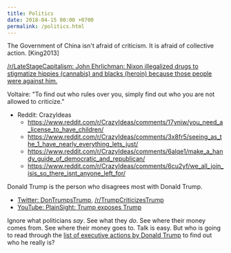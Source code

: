 ```yaml
---
title: Politics
date: 2018-04-15 00:00 +0700
permalink: /politics.html
---
```


The Government of China isn't afraid of criticism. It is afraid of collective action. [King2013]

[/r/LateStageCapitalism: John Ehrlichman: Nixon illegalized drugs to stigmatize hippies (cannabis) and blacks (heroin) because those people were against him.](https://www.reddit.com/r/LateStageCapitalism/comments/6h6med/daily_reminder_about_the_true_purpose_of_the_war/)

Voltaire: "To find out who rules over you, simply find out who you are not allowed to criticize."

- Reddit: CrazyIdeas
    - https://www.reddit.com/r/CrazyIdeas/comments/17yniw/you_need_a_license_to_have_children/
    - https://www.reddit.com/r/CrazyIdeas/comments/3x8fr5/seeing_as_the_1_have_nearly_everything_lets_just/
    - https://www.reddit.com/r/CrazyIdeas/comments/6alqe1/make_a_handy_guide_of_democratic_and_republican/
    - https://www.reddit.com/r/CrazyIdeas/comments/6cu2yf/we_all_join_isis_so_there_isnt_anyone_left_for/

Donald Trump is the person who disagrees most with Donald Trump.
- [Twitter: DonTrumpsTrump](https://twitter.com/DonTrumpsTrump),
[/r/TrumpCriticizesTrump](https://www.reddit.com/r/TrumpCriticizesTrump/)
- [YouTube: PlainSight: Trump exposes Trump](https://www.youtube.com/watch?v=kSE-XoVKaXg)

Ignore what politicians *say*.
See what they *do*.
See where their money comes from.
See where their money goes to.
Talk is easy.
But who is going to read through the
[list of executive actions by Donald Trump](https://en.wikipedia.org/wiki/List_of_executive_actions_by_Donald_Trump)
to find out who he really is?
